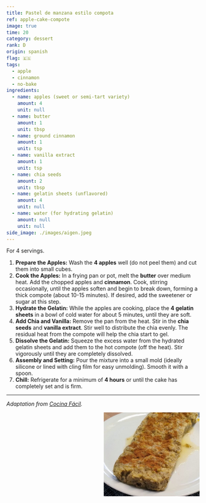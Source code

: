```yaml
---
title: Pastel de manzana estilo compota
ref: apple-cake-compote
image: true
time: 20
category: dessert
rank: D
origin: spanish
flag: 🇪🇸
tags:
  - apple
  - cinnamon
  - no-bake
ingredients:
  - name: apples (sweet or semi-tart variety)
    amount: 4
    unit: null
  - name: butter
    amount: 1
    unit: tbsp
  - name: ground cinnamon
    amount: 1
    unit: tsp
  - name: vanilla extract
    amount: 1
    unit: tsp
  - name: chia seeds
    amount: 2
    unit: tbsp
  - name: gelatin sheets (unflavored)
    amount: 4
    unit: null
  - name: water (for hydrating gelatin)
    amount: null
    unit: null
side_image: ./images/aigen.jpeg
---
```


For 4 servings.

1.  **Prepare the Apples:** Wash the **4 apples** well (do not peel them) and cut them into small cubes.
2.  **Cook the Apples:** In a frying pan or pot, melt the **butter** over medium heat. Add the chopped apples and **cinnamon**. Cook, stirring occasionally, until the apples soften and begin to break down, forming a thick compote (about 10-15 minutes). If desired, add the sweetener or sugar at this step.
3.  **Hydrate the Gelatin:** While the apples are cooking, place the **4 gelatin sheets** in a bowl of cold water for about 5 minutes, until they are soft.
4.  **Add Chia and Vanilla:** Remove the pan from the heat. Stir in the **chia seeds** and **vanilla extract**. Stir well to distribute the chia evenly. The residual heat from the compote will help the chia start to gel.
5.  **Dissolve the Gelatin:** Squeeze the excess water from the hydrated gelatin sheets and add them to the hot compote (off the heat). Stir vigorously until they are completely dissolved.
6.  **Assembly and Setting:** Pour the mixture into a small mold (ideally silicone or lined with cling film for easy unmolding). Smooth it with a spoon.
7.  **Chill:** Refrigerate for a minimum of **4 hours** or until the cake has completely set and is firm.

---

_Adaptation from [Cocina Fácil](https://www.lecturas.com/recetas/postre-manzana-sin-horno-2-ingredientes_19649.html)._

<img src="images/apple_cake_compote.png" style="width:250px; float:right;"/>